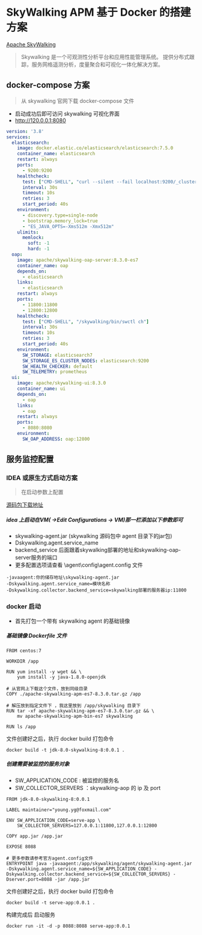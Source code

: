 # SkyWalking APM 基于 Docker 的搭建方案

[Apache SkyWalking](http://skywalking.apache.org/)

>Skywalking 是一个可观测性分析平台和应用性能管理系统。
>提供分布式跟踪，服务网格遥测分析，度量聚合和可视化一体化解决方案。

## docker-compose 方案
>从 skywalking 官网下载 docker-compose 文件

- 启动成功后即可访问 skywalking 可视化界面
- http://120.0.0.1:8080

```yml
version: '3.8'
services:
  elasticsearch:
    image: docker.elastic.co/elasticsearch/elasticsearch:7.5.0
    container_name: elasticsearch
    restart: always
    ports:
      - 9200:9200
    healthcheck:
      test: ["CMD-SHELL", "curl --silent --fail localhost:9200/_cluster/health || exit 1"]
      interval: 30s
      timeout: 10s
      retries: 3
      start_period: 40s
    environment:
      - discovery.type=single-node
      - bootstrap.memory_lock=true
      - "ES_JAVA_OPTS=-Xms512m -Xmx512m"
    ulimits:
      memlock:
        soft: -1
        hard: -1
  oap:
    image: apache/skywalking-oap-server:8.3.0-es7
    container_name: oap
    depends_on:
      - elasticsearch
    links:
      - elasticsearch
    restart: always
    ports:
      - 11800:11800
      - 12800:12800
    healthcheck:
      test: ["CMD-SHELL", "/skywalking/bin/swctl ch"]
      interval: 30s
      timeout: 10s
      retries: 3
      start_period: 40s
    environment:
      SW_STORAGE: elasticsearch7
      SW_STORAGE_ES_CLUSTER_NODES: elasticsearch:9200
      SW_HEALTH_CHECKER: default
      SW_TELEMETRY: prometheus
  ui:
    image: apache/skywalking-ui:8.3.0
    container_name: ui
    depends_on:
      - oap
    links:
      - oap
    restart: always
    ports:
      - 8080:8080
    environment:
      SW_OAP_ADDRESS: oap:12800
```

## 服务监控配置
### IDEA 或原生方式启动方案
>在启动参数上配置

[源码包下载地址](http://skywalking.apache.org/downloads/)

##### idea 上启动在VM( ->Edit Configurations -> VM)那一栏添加以下参数即可


- skywalking-agent.jar (skywalking 源码包中 agent 目录下的jar包)
- Dskywalking.agent.service_name 
- backend_service 后面跟着skywalking部署的地址和skywalking-oap-server服务的端口
- 更多配置选项请查看 \agent\config\agent.config 文件

```
-javaagent:你的储存地址\skywalking-agent.jar
-Dskywalking.agent.service_name=模块名称
-Dskywalking.collector.backend_service=skywalking部署的服务器ip:11800
```

### docker 启动

- 首先打包一个带有 skywalking agent 的基础镜像

##### 基础镜像 Dockerfile 文件

```
FROM centos:7
 
WORKDIR /app
 
RUN yum install -y wget && \
    yum install -y java-1.8.0-openjdk

# 从官网上下载这个文件，放到同级目录
COPY ./apache-skywalking-apm-es7-8.3.0.tar.gz /app

# 解压放到指定文件下 ，我这里放到 /app/skywalking 目录下
RUN tar -xf apache-skywalking-apm-es7-8.3.0.tar.gz && \
    mv apache-skywalking-apm-bin-es7 skywalking
 
RUN ls /app
```
文件创建好之后，执行 docker build 打包命令

```
docker build -t jdk-8.0-skywalking-8:0.0.1 .
```

##### 创建需要被监控的服务对象
- SW_APPLICATION_CODE : 被监控的服务名
- SW_COLLECTOR_SERVERS ：skywalking-aop 的 ip 及 port

```
FROM jdk-8.0-skywalking-8:0.0.1

LABEL maintainer="young.yg@foxmail.com"

ENV SW_APPLICATION_CODE=serve-app \
    SW_COLLECTOR_SERVERS=127.0.0.1:11800,127.0.0.1:12800

COPY app.jar /app.jar

EXPOSE 8088

# 更多参数请参考官方agent.config文件
ENTRYPOINT java -javaagent:/app/skywalking/agent/skywalking-agent.jar -Dskywalking.agent.service_name=${SW_APPLICATION_CODE} -Dskywalking.collector.backend_service=${SW_COLLECTOR_SERVERS} -Dserver.port=8088 -jar /app.jar

```

文件创建好之后，执行 docker build 打包命令

```
docker build -t serve-app:0.0.1 .
```

构建完成后 启动服务

```
docker run -it -d -p 8088:8088 serve-app:0.0.1
```